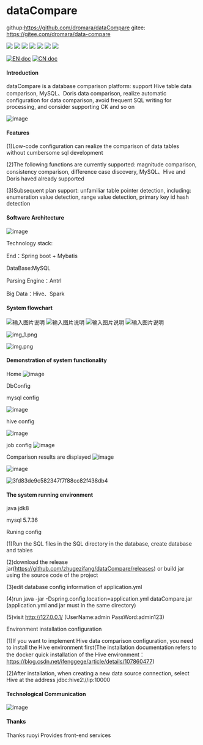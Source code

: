 # dataCompare

githup:https://github.com/dromara/dataCompare
gitee: https://gitee.com/dromara/data-compare

![](https://gitee.com/ZhuGeZiFang/data-compare/badge/star.svg)
![](https://gitee.com/ZhuGeZiFang/data-compare/badge/fork.svg?theme=gvp)
![](https://img.shields.io/github/stars/zhugezifang/dataCompare.svg?logo=GitHub)
![](https://img.shields.io/github/forks/zhugezifang/dataCompare.svg?logo=GitHub)
![](https://img.shields.io/github/watchers/zhugezifang/dataCompare.svg?logo=GitHub)
![](https://img.shields.io/github/license/zhugezifang/dataCompare.svg)
![](https://img.shields.io/github/v/release/zhugezifang/dataCompare?label=latest&style=flat-square)

[![EN doc](https://img.shields.io/badge/document-English-blue.svg)](README.md)
[![CN doc](https://img.shields.io/badge/文档-中文版-blue.svg)](README-CN.md)


#### Introduction
dataCompare is a database comparison platform: support Hive table data comparison, MySQL、Doris data comparison, realize automatic configuration for data comparison, avoid frequent SQL writing for processing, and consider supporting CK and so on

![image](https://user-images.githubusercontent.com/28300167/207563534-e4df0c95-846b-4cf3-be68-37b91bd05f0b.png)

#### Features
(1)Low-code configuration can realize the comparison of data tables without cumbersome sql development

(2)The following functions are currently supported: magnitude comparison, consistency comparison, difference case discovery, MySQL、Hive and Doris haved already supported

(3)Subsequent plan support: unfamiliar table pointer detection, including: enumeration value detection, range value detection, primary key id hash detection


#### Software Architecture

![image](https://user-images.githubusercontent.com/28300167/207563635-373a656f-6794-4927-a094-6605f868b708.png)


Technology stack:

End：Spring boot + Mybatis

DataBase:MySQL

Parsing Engine：Antrl

Big Data：Hive、Spark


#### System flowchart

![输入图片说明](image1.png)
![输入图片说明](image2.png)
![输入图片说明](image3.png)
![输入图片说明](image4.png)

![img_1.png](img_1.png)

![img.png](img.png)


#### Demonstration of system functionality
Home
![image](https://user-images.githubusercontent.com/28300167/207257662-273fc531-c21e-437a-9d20-f15a533b58bd.png)

DbConfig

mysql config

![image](https://user-images.githubusercontent.com/28300167/207256310-8c6d0be4-90c2-4a71-a49b-c54d3537a7bf.png)

hive config

![image](https://user-images.githubusercontent.com/28300167/207497891-8dc317f6-06f3-4d53-96d5-400586e0a488.png)


job config
![image](https://user-images.githubusercontent.com/28300167/207256145-7ce5eaa2-7030-4c2c-91d9-3e566162e91e.png)

Comparison results are displayed
![image](https://user-images.githubusercontent.com/28300167/208607718-0767ff93-223a-408d-a586-7d509f278197.png)

![image](https://user-images.githubusercontent.com/28300167/207259977-fd2258a8-fce1-4a3b-85a3-2b6213e3b0a7.png)

![3fd83de9c582347f7f88cc82f438db4](https://user-images.githubusercontent.com/28300167/208607767-94cffce0-30f3-45ec-a280-978964e153bb.png)


#### The system running environment

java jdk8

mysql 5.7.36

Runing config

(1)Run the SQL files in the SQL directory in the database, create database and tables

(2)download the release jar(https://github.com/zhugezifang/dataCompare/releases) or build jar using the source code of the project

(3)edit database config information of application.yml

(4)run java -jar -Dspring.config.location=application.yml dataCompare.jar (application.yml and jar must in the same directory)

(5)visit http://127.0.0.1/ (UserName:admin PassWord:admin123)

Environment installation configuration

(1)If you want to implement Hive data comparison configuration, you need to install the Hive environment first(The installation documentation refers to the docker quick installation of the Hive environment：https://blog.csdn.net/ifenggege/article/details/107860477)

(2)After installation, when creating a new data source connection, select Hive at the address jdbc:hive2://ip:10000


#### Technological Communication
![image](https://user-images.githubusercontent.com/28300167/207255900-152d6834-9602-4ada-91ca-ad9906d89bf8.png)


#### Thanks
Thanks ruoyi Provides front-end services
